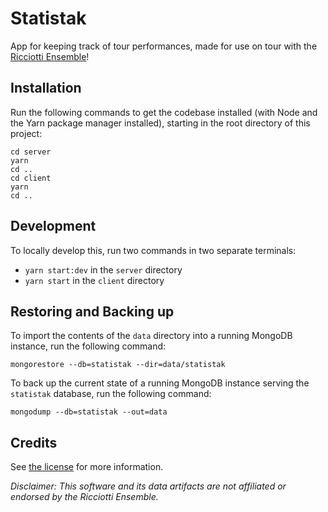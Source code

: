 # Statistak

App for keeping track of tour performances, made for use on tour with the [Ricciotti Ensemble](https://ricciotti.nl)!

## Installation

Run the following commands to get the codebase installed (with Node and the Yarn package manager installed), starting in the root directory of this project:

```shell script
cd server
yarn
cd ..
cd client
yarn
cd ..
```

## Development

To locally develop this, run two commands in two separate terminals:

* `yarn start:dev` in the `server` directory
* `yarn start` in the `client` directory 

## Restoring and Backing up
To import the contents of the `data` directory into a running MongoDB instance, run the following command:

```shell script
mongorestore --db=statistak --dir=data/statistak
```

To back up the current state of a running MongoDB instance serving the `statistak` database, run the following command:

```shell script
mongodump --db=statistak --out=data
```

## Credits

See [the license](LICENSE) for more information.

_Disclaimer: This software and its data artifacts are not affiliated or endorsed by the Ricciotti Ensemble._
